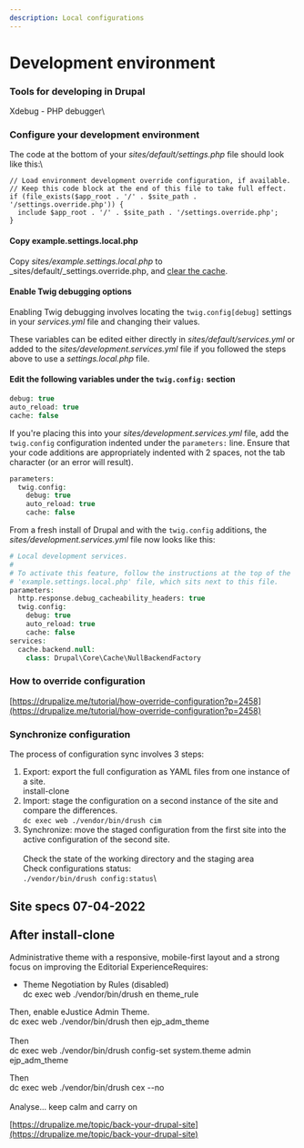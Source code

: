 ```yaml
---
description: Local configurations
---
```


# Development environment

### Tools for developing in Drupal

Xdebug - PHP debugger\


### Configure your development environment

The code at the bottom of your _sites/default/settings.php_ file should look like this:\


```
// Load environment development override configuration, if available.
// Keep this code block at the end of this file to take full effect.
if (file_exists($app_root . '/' . $site_path . '/settings.override.php')) {
  include $app_root . '/' . $site_path . '/settings.override.php';
}
```

#### Copy example.settings.local.php

Copy _sites/example.settings.local.php_ to _sites/default/_settings.override.php, and [clear the cache](https://drupalize.me/tutorial/clear-drupals-cache).

#### Enable Twig debugging options

Enabling Twig debugging involves locating the `twig.config[debug]` settings in your _services.yml_ file and changing their values.

These variables can be edited either directly in _sites/default/services.yml_ or added to the _sites/development.services.yml_ file if you followed the steps above to use a _settings.local.php_ file.

#### Edit the following variables under the `twig.config:` section

```php
debug: true
auto_reload: true
cache: false
```

If you're placing this into your _sites/development.services.yml_ file, add the `twig.config` configuration indented under the `parameters:` line. Ensure that your code additions are appropriately indented with 2 spaces, not the tab character (or an error will result).

```php
parameters:
  twig.config:
    debug: true
    auto_reload: true
    cache: false
```

From a fresh install of Drupal and with the `twig.config` additions, the _sites/development.services.yml_ file now looks like this:

```php
# Local development services.
#
# To activate this feature, follow the instructions at the top of the
# 'example.settings.local.php' file, which sits next to this file.
parameters:
  http.response.debug_cacheability_headers: true
  twig.config:
    debug: true
    auto_reload: true
    cache: false
services:
  cache.backend.null:
    class: Drupal\Core\Cache\NullBackendFactory
```

### How to override configuration

[https://drupalize.me/tutorial/how-override-configuration?p=2458](https://drupalize.me/tutorial/how-override-configuration?p=2458)



### Synchronize configuration

The process of configuration sync involves 3 steps:

1. Export: export the full configuration as YAML files from one instance of a site. \
   install-clone
2. Import: stage the configuration on a second instance of the site and compare the differences.\
   `dc exec web ./vendor/bin/drush cim`
3. Synchronize: move the staged configuration from the first site into the active configuration of the second site.\
   \
   Check the state of the working directory and the staging area\
   Check configurations status:\
   `./vendor/bin/drush config:status`\\





Site specs 07-04-2022\
\
After install-clone
-------------------

Administrative theme with a responsive, mobile-first layout and a strong focus on improving the Editorial ExperienceRequires:&#x20;

* Theme Negotiation by Rules (disabled)\
  dc exec web ./vendor/bin/drush en theme\_rule

Then, enable eJustice Admin Theme.\
dc exec web ./vendor/bin/drush then ejp\_adm\_theme\
\
Then \
dc exec web ./vendor/bin/drush config-set system.theme admin ejp\_adm\_theme



Then \
dc exec web ./vendor/bin/drush cex --no\
\
Analyse... keep calm and carry on



[https://drupalize.me/topic/back-your-drupal-site](https://drupalize.me/topic/back-your-drupal-site)
